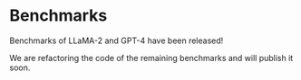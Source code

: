 # Benchmarks

Benchmarks of LLaMA-2 and GPT-4 have been released!

We are refactoring the code of the remaining benchmarks and will publish it soon.
